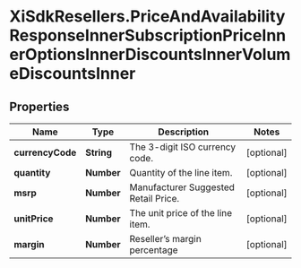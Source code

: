 # XiSdkResellers.PriceAndAvailabilityResponseInnerSubscriptionPriceInnerOptionsInnerDiscountsInnerVolumeDiscountsInner

## Properties

Name | Type | Description | Notes
------------ | ------------- | ------------- | -------------
**currencyCode** | **String** | The 3-digit ISO currency code. | [optional] 
**quantity** | **Number** | Quantity of the line item. | [optional] 
**msrp** | **Number** | Manufacturer Suggested Retail Price. | [optional] 
**unitPrice** | **Number** | The unit price of the line item. | [optional] 
**margin** | **Number** | Reseller’s margin percentage | [optional] 


